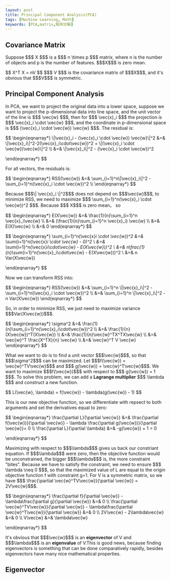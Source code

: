 ```yaml
---
layout: post
title: Principal Component Analysis(PCA)
tags: [Machine Learning, Math]
keywords: [PCA,matrix,矩阵分解]
---
```

<h2>Covariance Matrix</h2>
<p>
Suppose $$$ X $$$ is a $$$ n \times p $$$ matrix, where n is the number of objects and p is the number of features. $$$X$$$ is zero mean.
</p>

<p>
$$
	X^T X = nV
$$
$$$ V $$$ is the covariance matrix of $$$X$$$, and it's obvious that $$$V$$$ is symmetric.
</p>

<h2>Principal Component Analysis</h2>
<p>
In PCA, we want to project the original data into a lower space, suppose we want to project the p-dimensional data into line space, and the unit vector of the line is $$$ \vec{w} $$$, then for $$$ \vec{x}_i $$$ the projection is $$$ \vec{x}_i \cdot \vec{w} $$$, and the coordinate in p-dimensional space is $$$ (\vec{x}_i \cdot \vec{w}) \vec{w} $$$. The residual is:
</p>

<p>
$$ \begin{eqnarray*}
	\|\vec{x}_i - (\vec{x}_i \cdot \vec{w}) \vec{w}\|^2
	&=& \|\vec{x}_i\|^2-2(\vec{x}_i\cdot\vec{w})^2 + \|(\vec{x}_i \cdot \vec{w})\vec{w}\|^2 \\
	&=& \|\vec{x}_i\|^2 - (\vec{x}_i \cdot \vec{w})^2

\end{eqnarray*} $$
</p>

<p>
For all vectors, the residuals is:
</p>

<p>
$$ \begin{eqnarray*}
	RSS(\vec{w}) &=& \sum_{i=1}^n\|\vec{x}_i\|^2 - \sum_{i=1}^n(\vec{x}_i \cdot \vec{w})^2 \\
\end{eqnarray*} $$
</p>

<p>
Because $$$\| \vec{x}_i \|^2$$$ does not depend on $$$\vec{w}$$$, to minimize RSS, we need to maximize $$$ \sum_{i=1}^n(\vec{x}_i \cdot \vec{w})^2 $$$. Because $$$ X$$$ is zero mean， so
</p>

<p>
$$ \begin{eqnarray*}
	E(X\vec{w}) &=& \frac{1}{n}\sum_{i=1}^n \vec{x}_i\vec{w}	\\
				&=& (\frac{1}{n}\sum_{i=1}^n \vec{x}_i) \vec{w} \\
				&=& E(X)\vec{w} \\
				&=& 0
\end{eqnarray*} $$


$$ \begin{eqnarray*}
	\sum_{i=1}^n(\vec{x}_i \cdot \vec{w})^2 
				&=& \sum_{i=1}^n(\vec{x}_i \cdot \vec{w} - 0)^2 \\
				&=& \sum_{i=1}^n(\vec{x}_i\cdot\vec{w} - E(X\vec{w}))^2 \\
				&=& n\frac{1}{n}\sum_{i=1}^n(\vec{x}_i\cdot\vec{w} - E(X\vec{w}))^2 \\
				&=& n Var(X\vec{w})

\end{eqnarray*} $$
</p>

<p>
Now we can transform RSS into:
</p>

<p>
$$ \begin{eqnarray*}
	RSS(\vec{w}) &=& \sum_{i=1}^n \|\vec{x}_i\|^2 - \sum_{i=1}^n(\vec{x}_i \cdot \vec{w})^2 \\
				 &=& \sum_{i=1}^n \|\vec{x}_i\|^2 - n Var(X\vec{w})
\end{eqnarray*} $$
</p>

<p>
So, in order to minimize RSS, we just need to maximize variance $$$Var(X\vec{w})$$$.
</p>

<p>
$$ \begin{eqnarray*}
	\sigma^2 &=& \frac{1}{n}\sum_{i=1}^n(\vec{x}_i\cdot\vec{w})^2 \\
	                   &=& \frac{1}{n}(X\vec{w})^T(X\vec{w})  \\
					   &=& \frac{1}{n}\vec{w}^TX^TX\vec{w} \\
					   &=& \vec{w}^T \frac{X^TX}{n} \vec{w} \\
					   &=& \vec{w}^T V \vec{w} 
\end{eqnarray*} $$
</p>

<p>
What we want to do is to find a unit vector $$$\vec{w}$$$, so that $$$\sigma^2$$$ can be maximized. Let $$$f(\vec{w}) = \vec{w}^TV\vec{w}$$$ and $$$ g(\vec{w}) = \vec{w}^T\vec{w}$$$. We want to maximize $$$f(\vec{w})$$$ with respect to $$$ g(\vec{w}) = 1 $$$. To solve this problem, we can add a <strong>Lagrange multiplier</strong> $$$ \lambda $$$ and construct a new function.
</p>

<p>
$$
	L(\vec{w}, \lambda) = f(\vec{w}) - \lambda(g(\vec{w}) - 1)
$$
</p>

<p>
This is our new objective function, so we differentiate with repsect to both arguments and set the derivatives equal to zero:
</p>

<p>
$$ \begin{eqnarray*}
	\frac{\partial L}{\partial \vec{w}} &=& 
		\frac{\partial f(\vec{w})}{\partial \vec{w}} - 
		\lambda \frac{\partial g(\vec{w})}{\partial \vec{w}}= 0 \\
	\frac{\partial L}{\partial \lambda} &=& -g(\vec{w}) + 1 = 0


\end{eqnarray*} $$
</p>

<p>
Maximizing with respect to $$$\lambda$$$ gives us back our constriant equation. If $$$\lambda$$$ were zero, then the objective function would be unconstrained, the bigger $$$\lambda$$$ is, the more constraint "bites". Because we have to satisfy the constraint, we need to ensure $$$ \lambda \neq 0 $$$, so that the maximized value of L are equal to the origin objective function f with constraint g=1. For V is a symmetric matrix, so we have $$$ \frac{\partial \vec{w}^TV\vec{w}}{\partial \vec{w}} = 2V\vec{w}$$$.
</p>

<p>
$$ \begin{eqnarray*}
	\frac{\partial f}{\partial \vec{w}} - \lambda\frac{\partial g}{\partial \vec{w}} &=& 0 \\
	\frac{\partial \vec{w}^TV\vec{w}}{\partial \vec{w}} - 
	\lambda\frac{\partial \vec{w}^T\vec{w}}{\partial \vec{w}} &=& 0 \\
	2V\vec{w} - 2\lambda\vec{w} &=& 0 \\
	V\vec{w} &=& \lambda\vec{w}

\end{eqnarray*} $$
</p>

<p>
It's obvious that $$$\vec{w}$$$ is an <strong>eigenvector</strong> of V and $$$\lambda$$$ is an <strong>eigenvalue</strong> of V.This is good news, because finding eigenvectors is something that can be done comparatively rapidly, besides eigenvectors have many nice mathematical properties.
</p>

<h2>Eigenvector</h2>

<p>
</p>
